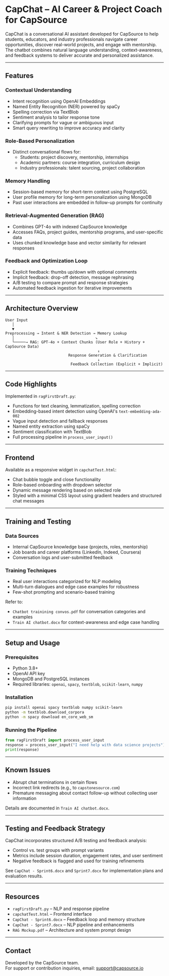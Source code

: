 # CapChat – AI Career & Project Coach for CapSource

CapChat is a conversational AI assistant developed for CapSource to help students, educators, and industry professionals navigate career opportunities, discover real-world projects, and engage with mentorship. The chatbot combines natural language understanding, context-awareness, and feedback systems to deliver accurate and personalized assistance.

---

## Features

### Contextual Understanding
- Intent recognition using OpenAI Embeddings
- Named Entity Recognition (NER) powered by spaCy
- Spelling correction via TextBlob
- Sentiment analysis to tailor response tone
- Clarifying prompts for vague or ambiguous input
- Smart query rewriting to improve accuracy and clarity

### Role-Based Personalization
- Distinct conversational flows for:
  - Students: project discovery, mentorship, internships
  - Academic partners: course integration, curriculum design
  - Industry professionals: talent sourcing, project collaboration

### Memory Handling
- Session-based memory for short-term context using PostgreSQL
- User profile memory for long-term personalization using MongoDB
- Past user interactions are embedded in follow-up prompts for continuity

### Retrieval-Augmented Generation (RAG)
- Combines GPT-4o with indexed CapSource knowledge
- Accesses FAQs, project guides, mentorship programs, and user-specific data
- Uses chunked knowledge base and vector similarity for relevant responses

### Feedback and Optimization Loop
- Explicit feedback: thumbs up/down with optional comments
- Implicit feedback: drop-off detection, message rephrasing
- A/B testing to compare prompt and response strategies
- Automated feedback ingestion for iterative improvements

---

## Architecture Overview

```
User Input
   │
   ▼
Preprocessing → Intent & NER Detection → Memory Lookup
   │                                    ↘
   └─────→ RAG: GPT-4o + Context Chunks (User Role + History + CapSource Data)
                                         ↓
                            Response Generation & Clarification
                                         ↓
                             Feedback Collection (Explicit + Implicit)
```

---

## Code Highlights

Implemented in `ragFirstDraft.py`:
- Functions for text cleaning, lemmatization, spelling correction
- Embedding-based intent detection using OpenAI's `text-embedding-ada-002`
- Vague input detection and fallback responses
- Named entity extraction using spaCy
- Sentiment classification with TextBlob
- Full processing pipeline in `process_user_input()`

---

## Frontend

Available as a responsive widget in `capchatTest.html`:
- Chat bubble toggle and close functionality
- Role-based onboarding with dropdown selector
- Dynamic message rendering based on selected role
- Styled with a minimal CSS layout using gradient headers and structured chat messages

---

## Training and Testing

### Data Sources
- Internal CapSource knowledge base (projects, roles, mentorship)
- Job boards and career platforms (LinkedIn, Indeed, Coursera)
- Conversation logs and user-submitted feedback

### Training Techniques
- Real user interactions categorized for NLP modeling
- Multi-turn dialogues and edge case examples for robustness
- Few-shot prompting and scenario-based training

Refer to:
- `Chatbot trainining convos.pdf` for conversation categories and examples
- `Train AI chatbot.docx` for context-awareness and edge case handling

---

## Setup and Usage

### Prerequisites
- Python 3.8+
- OpenAI API key
- MongoDB and PostgreSQL instances
- Required libraries: `openai`, `spacy`, `textblob`, `scikit-learn`, `numpy`

### Installation

```bash
pip install openai spacy textblob numpy scikit-learn
python -m textblob.download_corpora
python -m spacy download en_core_web_sm
```

### Running the Pipeline

```python
from ragFirstDraft import process_user_input
response = process_user_input("I need help with data science projects")
print(response)
```

---

## Known Issues

- Abrupt chat terminations in certain flows
- Incorrect link redirects (e.g., to `capstonesource.com`)
- Premature messaging about contact follow-up without collecting user information

Details are documented in `Train AI chatbot.docx`.

---

## Testing and Feedback Strategy

CapChat incorporates structured A/B testing and feedback analysis:
- Control vs. test groups with prompt variants
- Metrics include session duration, engagement rates, and user sentiment
- Negative feedback is flagged and used for training refinements

See `CapChat - Sprint6.docx` and `Sprint7.docx` for implementation plans and evaluation results.

---

## Resources

- `ragFirstDraft.py` – NLP and response pipeline
- `capchatTest.html` – Frontend interface
- `CapChat - Sprint6.docx` – Feedback loop and memory structure
- `CapChat - Sprint7.docx` – NLP pipeline and enhancements
- `RAG Mockup.pdf` – Architecture and system prompt design

---

## Contact

Developed by the CapSource team.  
For support or contribution inquiries, email: [support@capsource.io](mailto:support@capsource.io)